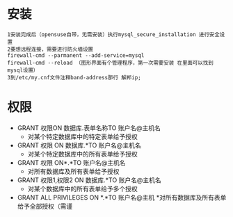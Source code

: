# 安装
    1安装完成后（opensuse自带，无需安装）执行mysql_secure_installation 进行安全设置
    2要想远程连接，需要进行防火墙设置
    firewall-cmd --parmanent --add-service=mysql
    firewall-cmd --reload （图形界面有个管理程序，第一次需要安装 在里面可以找到mysql设置）
    3到/etc/my.cnf文件注释band-address那行 解邦ip;
# 权限

  * GRANT 权限ON 数据库.表单名称TO 账户名@主机名
    * 对某个特定数据库中的特定表单给予授权
  * GRANT 权限 ON 数据库.*TO 账户名@主机名
    * 对某个特定数据库中的所有表单给予授权
  * GRANT 权限 ON*.*TO 账户名@主机名
    * 对所有数据库及所有表单给予授权
  * GRANT 权限1,权限2 ON 数据库.*TO 账户名@主机名  
    * 对某个数据库中的所有表单给予多个授权
  * GRANT ALL PRIVILEGES ON *.*TO 账户名@主机
    *对所有数据库及所有表单给予全部授权（需谨
